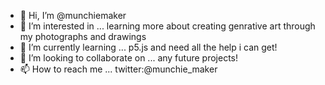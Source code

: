 - 👋 Hi, I’m @munchiemaker
- 👀 I’m interested in ... learning more about creating genrative art through my photographs and drawings
- 🌱 I’m currently learning ... p5.js and need all the help i can get!
- 💞️ I’m looking to collaborate on ... any future projects!
- 📫 How to reach me ... twitter:@munchie_maker 

<!---
munchiemaker/munchiemaker is a ✨ special ✨ repository because its `README.md` (this file) appears on your GitHub profile.
You can click the Preview link to take a look at your changes.
--->
